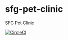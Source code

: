 # sfg-pet-clinic
SFG Pet Clinic


[![CircleCI](https://circleci.com/gh/Barz8/sfg-pet-clinic.svg?style=svg)](https://circleci.com/gh/Barz8/sfg-pet-clinic)